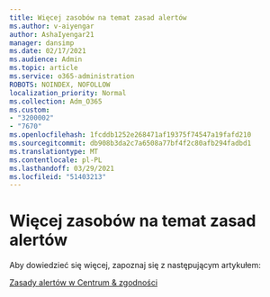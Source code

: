 ```yaml
---
title: Więcej zasobów na temat zasad alertów
ms.author: v-aiyengar
author: AshaIyengar21
manager: dansimp
ms.date: 02/17/2021
ms.audience: Admin
ms.topic: article
ms.service: o365-administration
ROBOTS: NOINDEX, NOFOLLOW
localization_priority: Normal
ms.collection: Adm_O365
ms.custom:
- "3200002"
- "7670"
ms.openlocfilehash: 1fcddb1252e268471af19375f74547a19fafd210
ms.sourcegitcommit: db908b3da2c7a6508a77bf4f2c80afb294fadbd1
ms.translationtype: MT
ms.contentlocale: pl-PL
ms.lasthandoff: 03/29/2021
ms.locfileid: "51403213"
---
```

# <a name="more-resources-on-alert-policies"></a>Więcej zasobów na temat zasad alertów

Aby dowiedzieć się więcej, zapoznaj się z następującym artykułem:

[Zasady alertów w Centrum & zgodności](https://go.microsoft.com/fwlink/?linkid=2103211)